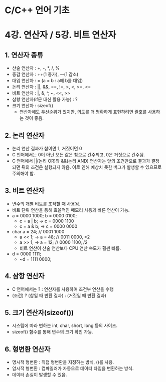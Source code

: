 C/C++ 언어 기초
===============

# 4강. 연산자 / 5강. 비트 연산자

## 1. 연산자 종류
* 산술 연산자 : +, -, *, /, %
* 증감 연산자 : ++(1 증가), --(1 감소)
* 대입 연산자 : = (a = b : a에 b를 대입)
* 논리 연산자 : ||, &&, ==, !=, >, <, >=, <=
* 비트 연산자 : |, &, ^, ~, <<, >>
* 삼항 연산자(if문 대신 활용 가능) : ?
* 크기 연산자 : sizeof()
    + 연산자에도 우선순위가 있지만, 의도를 더 명확하게 표현하려면 괄호를 사용하는 것이 좋음.

## 2. 논리 연산자
* 논리 연산 결과가 참이면 1, 거짓이면 0
* C 언어에서는 0이 아닌 모든 값은 참으로 간주되고, 0은 거짓으로 간주됨.
* C 언어에서 ||(논리 OR)와 &&(논리 AND) 연산자는 앞의 조건만으로 결과가 결정되면 뒤의 조건은 실행되지 않음. 이로 인해 예상치 못한 버그가 발생할 수 있으므로 주의해야 함.

## 3. 비트 연산자
* 변수의 개별 비트를 조작할 때 사용됨.
* 비트 단위 연산을 통해 효율적인 메모리 사용과 빠른 연산이 가능.
* a = 0000 1000; b = 0000 0100;
    + c = a | b; -> c = 0000 1100
    + c = a & b; -> c = 0000 0000
* char a = 24; // 0001 1000
    + a << 1; -> a = 48; // 0011 0000, *2
    + a >> 1; -> a = 12; // 0000 1100, /2
    + 비트 연산이 산술 연산보다 CPU 연산 속도가 훨씬 빠름.
* d = 0000 1111;
    + ~d = 1111 0000;

## 4. 삼항 연산자
* C 언어에서는 ? : 연산자를 사용하여 조건부 연산을 수행
* (조건) ? (참일 때 반환 결과) : (거짓일 때 반환 결과)

## 5. 크기 연산자(sizeof())
* 시스템에 따라 변하는 int, char, short, long 등의 사이즈.
* sizeof() 함수를 통해 변수의 크기 확인 가능.

## 6. 형변환 연산자
* 명시적 형변환 : 직접 형변환을 지정하는 방식, ()를 사용.
* 암시적 형변환 : 컴파일러가 자동으로 데이터 타입을 변환하는 방식.
* 데이터 손실이 발생할 수 있음.
